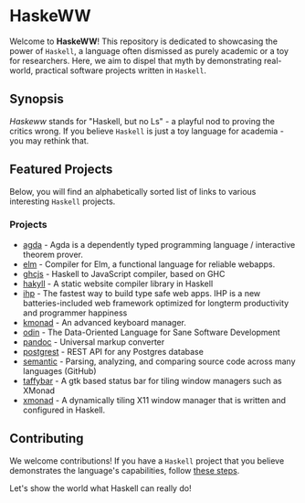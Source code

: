 # HaskeWW

Welcome to **HaskeWW**! This repository is dedicated to showcasing the power of
`Haskell`, a language often dismissed as purely academic or a toy for
researchers. Here, we aim to dispel that myth by demonstrating real-world,
practical software projects written in `Haskell`.

## Synopsis

*Haskeww* stands for "Haskell, but no Ls" - a playful nod to proving the critics
wrong. If you believe `Haskell` is just a toy language for academia - you may
rethink that.

## Featured Projects

Below, you will find an alphabetically sorted list of links to various
interesting `Haskell` projects. 

### Projects
- [agda](https://github.com/agda/agda) - Agda is a dependently typed programming language / interactive theorem prover.
- [elm](https://github.com/elm/compiler) - Compiler for Elm, a functional language for reliable webapps.
- [ghcjs](https://github.com/ghcjs/ghcjs) - Haskell to JavaScript compiler, based on GHC
- [hakyll](https://github.com/jaspervdj/hakyll) - A static website compiler library in Haskell
- [ihp](https://github.com/digitallyinduced/ihp) - The fastest way to build type safe web apps. IHP is a new batteries-included web framework optimized for longterm productivity and programmer happiness
- [kmonad](https://github.com/kmonad/kmonad) - An advanced keyboard manager.
- [odin](https://github.com/odin-lang/Odin) - The Data-Oriented Language for Sane Software Development
- [pandoc](https://github.com/jgm/pandoc) - Universal markup converter
- [postgrest](https://github.com/PostgREST/postgrest) - REST API for any Postgres database
- [semantic](https://github.com/github/semantic) - Parsing, analyzing, and comparing source code across many languages (GitHub)
- [taffybar](https://github.com/taffybar/taffybar) - A gtk based status bar for tiling window managers such as XMonad
- [xmonad](https://github.com/xmonad/xmonad) - A dynamically tiling X11 window manager that is written and configured in Haskell.

## Contributing

We welcome contributions! If you have a `Haskell` project that you believe
demonstrates the language's capabilities, follow [these steps](CONTRIBUTING.md).

Let's show the world what Haskell can really do!

